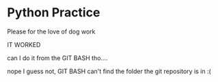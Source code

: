 # Python Practice

Please for the love of dog work

IT WORKED

can I do it from the GIT BASH tho....

nope I guess not, GIT BASH can't find the folder the git repository is in :(